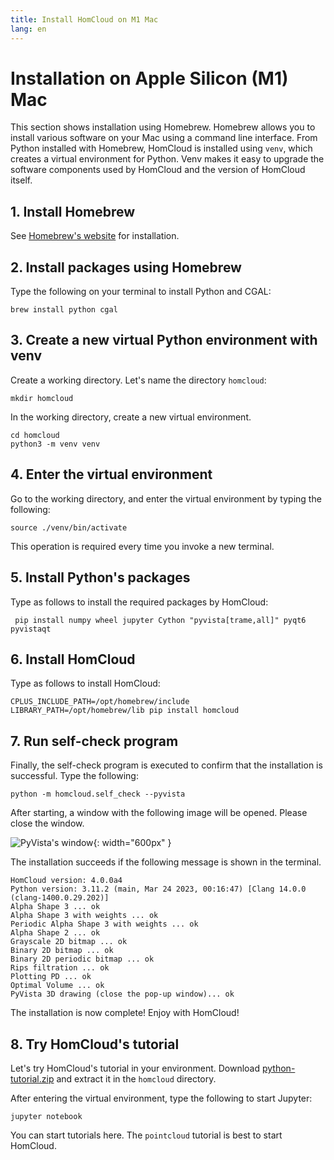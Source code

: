 ```yaml
---
title: Install HomCloud on M1 Mac
lang: en
---
```


# Installation on Apple Silicon (M1) Mac

This section shows installation using Homebrew.
Homebrew allows you to install various software on your Mac using a command line interface.
From Python installed with Homebrew, HomCloud is installed using `venv`, which creates a virtual environment for Python.
Venv makes it easy to upgrade the software components used by HomCloud and the version of HomCloud itself.


## 1. Install Homebrew

See [Homebrew's website](https://brew.sh/) for installation.

## 2. Install packages using Homebrew

Type the following on your terminal to install Python and CGAL:

    brew install python cgal

## 3. Create a new virtual Python environment with venv

Create a working directory. Let's name the directory `homcloud`:

    mkdir homcloud
    
In the working directory, create a new virtual environment.

    cd homcloud
    python3 -m venv venv

## 4. Enter the virtual environment

Go to the working directory, and enter the virtual environment by typing the following:

    source ./venv/bin/activate

This operation is required every time you invoke a new terminal.

## 5. Install Python's packages

Type as follows to install the required packages by HomCloud:

     pip install numpy wheel jupyter Cython "pyvista[trame,all]" pyqt6 pyvistaqt

## 6. Install HomCloud

Type as follows to install HomCloud:

    CPLUS_INCLUDE_PATH=/opt/homebrew/include LIBRARY_PATH=/opt/homebrew/lib pip install homcloud


## 7. Run self-check program

Finally, the self-check program is executed to confirm that the installation is successful.
Type the following:

    python -m homcloud.self_check --pyvista

After starting, a window with the following image will be opened. Please close the window.

![PyVista's window](/images/screenshot-selfcheck-pyvista.png){: width="600px" }

The installation succeeds if the following message is shown in the terminal.

    HomCloud version: 4.0.0a4
    Python version: 3.11.2 (main, Mar 24 2023, 00:16:47) [Clang 14.0.0 (clang-1400.0.29.202)]
    Alpha Shape 3 ... ok
    Alpha Shape 3 with weights ... ok
    Periodic Alpha Shape 3 with weights ... ok
    Alpha Shape 2 ... ok
    Grayscale 2D bitmap ... ok
    Binary 2D bitmap ... ok
    Binary 2D periodic bitmap ... ok
    Rips filtration ... ok
    Plotting PD ... ok
    Optimal Volume ... ok
    PyVista 3D drawing (close the pop-up window)... ok

The installation is now complete! Enjoy with HomCloud!

## 8. Try HomCloud's tutorial

Let's try HomCloud's tutorial in your environment.
Download [python-tutorial.zip](/download/python-tutorial.zip) and extract it in the `homcloud` directory.

After entering the virtual environment, type the following to start Jupyter:

    jupyter notebook

You can start tutorials here.
The `pointcloud` tutorial is best to start HomCloud.
